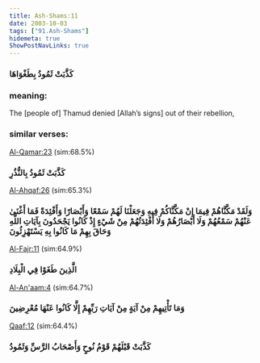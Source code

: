 ```yaml
---
title: Ash-Shams:11
date: 2003-10-03
tags: ["91.Ash-Shams"]
hidemeta: true 
ShowPostNavLinks: true 
---
```

### كَذَّبَتْ ثَمُودُ بِطَغْوَاهَا
### meaning: 
The [people of] Thamud denied [Allah’s signs] out of their rebellion,
### similar verses: 

[Al-Qamar:23](/54/23) (sim:68.5%)

### كَذَّبَتْ ثَمُودُ بِالنُّذُرِ

[Al-Ahqaf:26](/46/26) (sim:65.3%)

### وَلَقَدْ مَكَّنَّاهُمْ فِيمَا إِنْ مَكَّنَّاكُمْ فِيهِ وَجَعَلْنَا لَهُمْ سَمْعًا وَأَبْصَارًا وَأَفْئِدَةً فَمَا أَغْنَىٰ عَنْهُمْ سَمْعُهُمْ وَلَا أَبْصَارُهُمْ وَلَا أَفْئِدَتُهُمْ مِنْ شَيْءٍ إِذْ كَانُوا يَجْحَدُونَ بِآيَاتِ اللَّهِ وَحَاقَ بِهِمْ مَا كَانُوا بِهِ يَسْتَهْزِئُونَ

[Al-Fajr:11](/89/11) (sim:64.9%)

### الَّذِينَ طَغَوْا فِي الْبِلَادِ

[Al-An'aam:4](/6/4) (sim:64.7%)

### وَمَا تَأْتِيهِمْ مِنْ آيَةٍ مِنْ آيَاتِ رَبِّهِمْ إِلَّا كَانُوا عَنْهَا مُعْرِضِينَ

[Qaaf:12](/50/12) (sim:64.4%)

### كَذَّبَتْ قَبْلَهُمْ قَوْمُ نُوحٍ وَأَصْحَابُ الرَّسِّ وَثَمُودُ
